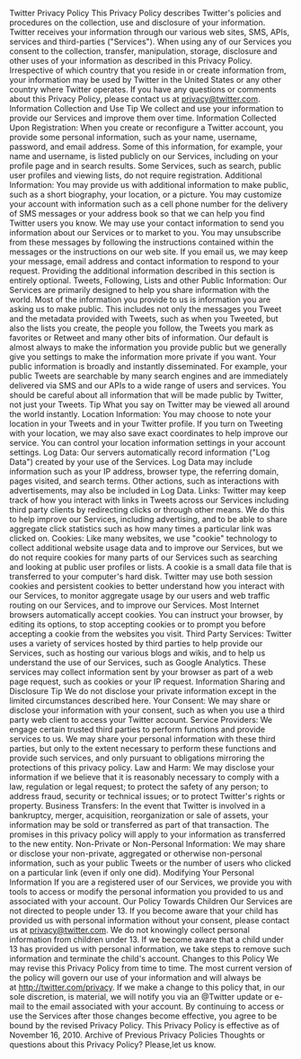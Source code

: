 Twitter Privacy Policy
This Privacy Policy describes Twitter's policies and procedures on the collection, use and disclosure of
your information. Twitter receives your information through our various web sites, SMS, APIs, services
and third-parties ("Services"). When using any of our Services you consent to the collection, transfer,
manipulation, storage, disclosure and other uses of your information as described in this Privacy Policy.
Irrespective of which country that you reside in or create information from, your information may be
used by Twitter in the United States or any other country where Twitter operates.
If you have any questions or comments about this Privacy Policy, please contact us
at privacy@twitter.com.
Information Collection and Use
Tip We collect and use your information to provide our Services and improve them over time.
Information Collected Upon Registration: When you create or reconfigure a Twitter account, you
provide some personal information, such as your name, username, password, and email address. Some
of this information, for example, your name and username, is listed publicly on our Services, including
on your profile page and in search results. Some Services, such as search, public user profiles and
viewing lists, do not require registration.
Additional Information: You may provide us with additional information to make public, such as a
short biography, your location, or a picture. You may customize your account with information such as
a cell phone number for the delivery of SMS messages or your address book so that we can help you
find Twitter users you know. We may use your contact information to send you information about our
Services or to market to you. You may unsubscribe from these messages by following the instructions
contained within the messages or the instructions on our web site. If you email us, we may keep your
message, email address and contact information to respond to your request. Providing the additional
information described in this section is entirely optional.
Tweets, Following, Lists and other Public Information: Our Services are primarily designed to help
you share information with the world. Most of the information you provide to us is information you are
asking us to make public. This includes not only the messages you Tweet and the metadata provided
with Tweets, such as when you Tweeted, but also the lists you create, the people you follow, the Tweets
you mark as favorites or Retweet and many other bits of information. Our default is almost always to
make the information you provide public but we generally give you settings to make the information
more private if you want. Your public information is broadly and instantly disseminated. For example,
your public Tweets are searchable by many search engines and are immediately delivered via SMS and
our APIs to a wide range of users and services. You should be careful about all information that will be
made public by Twitter, not just your Tweets.
Tip What you say on Twitter may be viewed all around the world instantly.
Location Information: You may choose to note your location in your Tweets and in your Twitter
profile. If you turn on Tweeting with your location, we may also save exact coordinates to help improve
our service. You can control your location information settings in your account settings.
Log Data: Our servers automatically record information ("Log Data") created by your use of the
Services. Log Data may include information such as your IP address, browser type, the referring
domain, pages visited, and search terms. Other actions, such as interactions with advertisements, may
also be included in Log Data.
Links: Twitter may keep track of how you interact with links in Tweets across our Services including
third party clients by redirecting clicks or through other means. We do this to help improve our
Services, including advertising, and to be able to share aggregate click statistics such as how many
times a particular link was clicked on.
Cookies: Like many websites, we use "cookie" technology to collect additional website usage data and
to improve our Services, but we do not require cookies for many parts of our Services such as
searching and looking at public user profiles or lists. A cookie is a small data file that is transferred to
your computer's hard disk. Twitter may use both session cookies and persistent cookies to better
understand how you interact with our Services, to monitor aggregate usage by our users and web traffic
routing on our Services, and to improve our Services. Most Internet browsers automatically accept
cookies. You can instruct your browser, by editing its options, to stop accepting cookies or to prompt
you before accepting a cookie from the websites you visit.
Third Party Services: Twitter uses a variety of services hosted by third parties to help provide our
Services, such as hosting our various blogs and wikis, and to help us understand the use of our
Services, such as Google Analytics. These services may collect information sent by your browser as
part of a web page request, such as cookies or your IP request.
Information Sharing and Disclosure
Tip We do not disclose your private information except in the limited circumstances described here.
Your Consent: We may share or disclose your information with your consent, such as when you use a
third party web client to access your Twitter account.
Service Providers: We engage certain trusted third parties to perform functions and provide services to
us. We may share your personal information with these third parties, but only to the extent necessary to
perform these functions and provide such services, and only pursuant to obligations mirroring the
protections of this privacy policy.
Law and Harm: We may disclose your information if we believe that it is reasonably necessary to
comply with a law, regulation or legal request; to protect the safety of any person; to address fraud,
security or technical issues; or to protect Twitter's rights or property.
Business Transfers: In the event that Twitter is involved in a bankruptcy, merger, acquisition,
reorganization or sale of assets, your information may be sold or transferred as part of that transaction.
The promises in this privacy policy will apply to your information as transferred to the new entity.
Non-Private or Non-Personal Information: We may share or disclose your non-private, aggregated
or otherwise non-personal information, such as your public Tweets or the number of users who clicked
on a particular link (even if only one did).
Modifying Your Personal Information
If you are a registered user of our Services, we provide you with tools to access or modify the personal
information you provided to us and associated with your account.
Our Policy Towards Children
Our Services are not directed to people under 13. If you become aware that your child has provided us
with personal information without your consent, please contact us at privacy@twitter.com. We do not
knowingly collect personal information from children under 13. If we become aware that a child under
13 has provided us with personal information, we take steps to remove such information and terminate
the child's account.
Changes to this Policy
We may revise this Privacy Policy from time to time. The most current version of the policy will
govern our use of your information and will always be at http://twitter.com/privacy. If we make a
change to this policy that, in our sole discretion, is material, we will notify you via an @Twitter update
or e-mail to the email associated with your account. By continuing to access or use the Services after
those changes become effective, you agree to be bound by the revised Privacy Policy.
This Privacy Policy is effective as of November 16, 2010.
Archive of Previous Privacy Policies
Thoughts or questions about this Privacy Policy? Please,let us know.